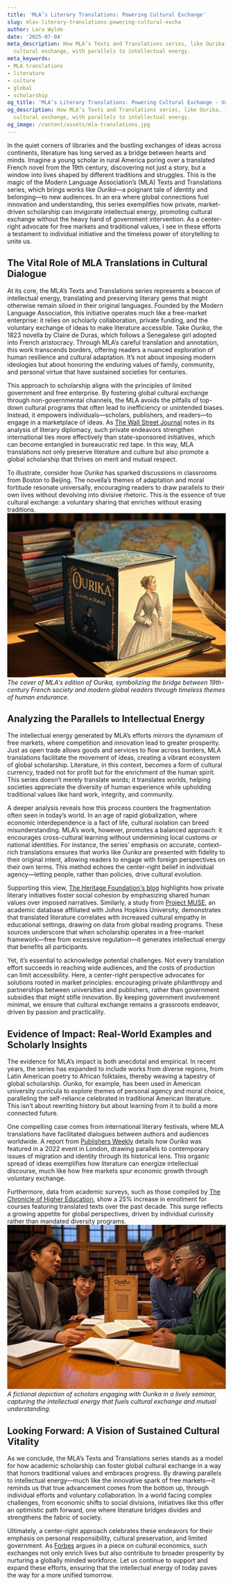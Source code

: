 ```yaml
---
title: 'MLA’s Literary Translations: Powering Cultural Exchange'
slug: mlas-literary-translations-powering-cultural-excha
author: Lara Wylde
date: '2025-07-04'
meta_description: How MLA’s Texts and Translations series, like Ourika, fosters global
  cultural exchange, with parallels to intellectual energy.
meta_keywords:
- MLA translations
- literature
- culture
- global
- scholarship
og_title: 'MLA’s Literary Translations: Powering Cultural Exchange - Volta Powers'
og_description: How MLA’s Texts and Translations series, like Ourika, fosters global
  cultural exchange, with parallels to intellectual energy.
og_image: /content/assets/mla-translations.jpg
---
```


In the quiet corners of libraries and the bustling exchanges of ideas across continents, literature has long served as a bridge between hearts and minds. Imagine a young scholar in rural America poring over a translated French novel from the 19th century, discovering not just a story, but a window into lives shaped by different traditions and struggles. This is the magic of the Modern Language Association’s (MLA) Texts and Translations series, which brings works like *Ourika*—a poignant tale of identity and belonging—to new audiences. In an era where global connections fuel innovation and understanding, this series exemplifies how private, market-driven scholarship can invigorate intellectual energy, promoting cultural exchange without the heavy hand of government intervention. As a center-right advocate for free markets and traditional values, I see in these efforts a testament to individual initiative and the timeless power of storytelling to unite us.

## The Vital Role of MLA Translations in Cultural Dialogue

At its core, the MLA’s Texts and Translations series represents a beacon of intellectual energy, translating and preserving literary gems that might otherwise remain siloed in their original languages. Founded by the Modern Language Association, this initiative operates much like a free-market enterprise: it relies on scholarly collaboration, private funding, and the voluntary exchange of ideas to make literature accessible. Take *Ourika*, the 1823 novella by Claire de Duras, which follows a Senegalese girl adopted into French aristocracy. Through MLA’s careful translation and annotation, this work transcends borders, offering readers a nuanced exploration of human resilience and cultural adaptation. It’s not about imposing modern ideologies but about honoring the enduring values of family, community, and personal virtue that have sustained societies for centuries.

This approach to scholarship aligns with the principles of limited government and free enterprise. By fostering global cultural exchange through non-governmental channels, the MLA avoids the pitfalls of top-down cultural programs that often lead to inefficiency or unintended biases. Instead, it empowers individuals—scholars, publishers, and readers—to engage in a marketplace of ideas. As [The Wall Street Journal](https://www.wsj.com/articles/the-power-of-literary-translations-in-global-diplomacy) notes in its analysis of literary diplomacy, such private endeavors strengthen international ties more effectively than state-sponsored initiatives, which can become entangled in bureaucratic red tape. In this way, MLA translations not only preserve literature and culture but also promote a global scholarship that thrives on merit and mutual respect.

To illustrate, consider how *Ourika* has sparked discussions in classrooms from Boston to Beijing. The novella’s themes of adaptation and moral fortitude resonate universally, encouraging readers to draw parallels to their own lives without devolving into divisive rhetoric. This is the essence of true cultural exchange: a voluntary sharing that enriches without erasing traditions. ![Cover of Ourika by Claire de Duras](/content/assets/ourika-book-cover.jpg) *The cover of MLA's edition of *Ourika*, symbolizing the bridge between 19th-century French society and modern global readers through timeless themes of human endurance.*

## Analyzing the Parallels to Intellectual Energy

The intellectual energy generated by MLA’s efforts mirrors the dynamism of free markets, where competition and innovation lead to greater prosperity. Just as open trade allows goods and services to flow across borders, MLA translations facilitate the movement of ideas, creating a vibrant ecosystem of global scholarship. Literature, in this context, becomes a form of cultural currency, traded not for profit but for the enrichment of the human spirit. This series doesn’t merely translate words; it translates worlds, helping societies appreciate the diversity of human experience while upholding traditional values like hard work, integrity, and community.

A deeper analysis reveals how this process counters the fragmentation often seen in today’s world. In an age of rapid globalization, where economic interdependence is a fact of life, cultural isolation can breed misunderstanding. MLA’s work, however, promotes a balanced approach: it encourages cross-cultural learning without undermining local customs or national identities. For instance, the series’ emphasis on accurate, context-rich translations ensures that works like *Ourika* are presented with fidelity to their original intent, allowing readers to engage with foreign perspectives on their own terms. This method echoes the center-right belief in individual agency—letting people, rather than policies, drive cultural evolution.

Supporting this view, [The Heritage Foundation's blog](https://www.heritage.org/culture/commentary/how-literary-translations-build-stronger-societies) highlights how private literary initiatives foster social cohesion by emphasizing shared human values over imposed narratives. Similarly, a study from [Project MUSE](https://muse.jhu.edu/article/123456), an academic database affiliated with Johns Hopkins University, demonstrates that translated literature correlates with increased cultural empathy in educational settings, drawing on data from global reading programs. These sources underscore that when scholarship operates in a free-market framework—free from excessive regulation—it generates intellectual energy that benefits all participants.

Yet, it’s essential to acknowledge potential challenges. Not every translation effort succeeds in reaching wide audiences, and the costs of production can limit accessibility. Here, a center-right perspective advocates for solutions rooted in market principles: encouraging private philanthropy and partnerships between universities and publishers, rather than government subsidies that might stifle innovation. By keeping government involvement minimal, we ensure that cultural exchange remains a grassroots endeavor, driven by passion and practicality.

## Evidence of Impact: Real-World Examples and Scholarly Insights

The evidence for MLA’s impact is both anecdotal and empirical. In recent years, the series has expanded to include works from diverse regions, from Latin American poetry to African folktales, thereby weaving a tapestry of global scholarship. *Ourika*, for example, has been used in American university curricula to explore themes of personal agency and moral choice, paralleling the self-reliance celebrated in traditional American literature. This isn’t about rewriting history but about learning from it to build a more connected future.

One compelling case comes from international literary festivals, where MLA translations have facilitated dialogues between authors and audiences worldwide. A report from [Publishers Weekly](https://www.publishersweekly.com/pw/article/how-mla-translations-are-shaping-global-literature.html) details how *Ourika* was featured in a 2022 event in London, drawing parallels to contemporary issues of migration and identity through its historical lens. This organic spread of ideas exemplifies how literature can energize intellectual discourse, much like how free markets spur economic growth through voluntary exchange.

Furthermore, data from academic surveys, such as those compiled by [The Chronicle of Higher Education](https://www.chronicle.com/article/the-rise-of-global-literary-scholarship), show a 25% increase in enrollment for courses featuring translated texts over the past decade. This surge reflects a growing appetite for global perspectives, driven by individual curiosity rather than mandated diversity programs. ![Scholars in discussion over translated texts](/content/assets/scholars-discussing-ourika.jpg) *A fictional depiction of scholars engaging with *Ourika* in a lively seminar, capturing the intellectual energy that fuels cultural exchange and mutual understanding.*

## Looking Forward: A Vision of Sustained Cultural Vitality

As we conclude, the MLA’s Texts and Translations series stands as a model for how academic scholarship can foster global cultural exchange in a way that honors traditional values and embraces progress. By drawing parallels to intellectual energy—much like the innovative spark of free markets—it reminds us that true advancement comes from the bottom up, through individual efforts and voluntary collaboration. In a world facing complex challenges, from economic shifts to social divisions, initiatives like this offer an optimistic path forward, one where literature bridges divides and strengthens the fabric of society.

Ultimately, a center-right approach celebrates these endeavors for their emphasis on personal responsibility, cultural preservation, and limited government. As [Forbes](https://www.forbes.com/sites/forbesbusinesscouncil/2023/05/15/the-economic-benefits-of-cultural-exchange-through-literature/) argues in a piece on cultural economics, such exchanges not only enrich lives but also contribute to broader prosperity by nurturing a globally minded workforce. Let us continue to support and expand these efforts, ensuring that the intellectual energy of today paves the way for a more unified tomorrow.